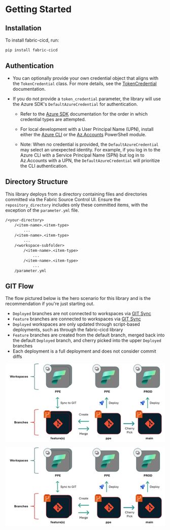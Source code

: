 # Getting Started

## Installation

To install fabric-cicd, run:

```bash
pip install fabric-cicd
```

## Authentication

-   You can optionally provide your own credential object that aligns with the `TokenCredential` class. For more details, see the [TokenCredential](https://learn.microsoft.com/en-us/dotnet/api/azure.core.tokencredential) documentation.
-   If you do not provide a `token_credential` parameter, the library will use the Azure SDK's `DefaultAzureCredential` for authentication.

    -   Refer to the [Azure SDK](https://learn.microsoft.com/en-us/azure/developer/python/sdk/authentication/credential-chains?tabs=dac#defaultazurecredential-overview) documentation for the order in which credential types are attempted.
    -   For local development with a User Principal Name (UPN), install either the [Azure CLI](https://learn.microsoft.com/en-us/cli/azure/install-azure-cli-windows) or the [Az.Accounts](https://www.powershellgallery.com/packages/Az.Accounts/2.2.3) PowerShell module.

    -   Note: When no credential is provided, the `DefaultAzureCredential` may select an unexpected identity. For example, if you log in to the Azure CLI with a Service Principal Name (SPN) but log in to Az.Accounts with a UPN, the `DefaultAzureCredential` will prioritize the CLI authentication.

## Directory Structure

This library deploys from a directory containing files and directories committed via the Fabric Source Control UI. Ensure the `repository_directory` includes only these committed items, with the exception of the `parameter.yml` file.

```
/<your-directory>
    /<item-name>.<item-type>
        ...
    /<item-name>.<item-type>
        ...
    /<workspace-subfolder>
        /<item-name>.<item-type>
            ...
        /<item-name>.<item-type>
            ...
    /parameter.yml
```

## GIT Flow

The flow pictured below is the hero scenario for this library and is the recommendation if you're just starting out.

-   `Deployed` branches are not connected to workspaces via [GIT Sync](https://learn.microsoft.com/en-us/fabric/cicd/git-integration/git-get-started?tabs=azure-devops%2CAzure%2Ccommit-to-git#connect-a-workspace-to-a-git-repo)
-   `Feature` branches are connected to workspaces via [GIT Sync](https://learn.microsoft.com/en-us/fabric/cicd/git-integration/git-get-started?tabs=azure-devops%2CAzure%2Ccommit-to-git#connect-a-workspace-to-a-git-repo)
-   `Deployed` workspaces are only updated through script-based deployments, such as through the fabric-cicd library
-   `Feature` branches are created from the default branch, merged back into the default `Deployed` branch, and cherry picked into the upper `Deployed` branches
-   Each deployment is a full deployment and does not consider commit diffs

![GIT Flow](../config/assets/git_flow.png)

<img src="../config/assets/git_flow.png" alt="GIT Flow" width="600"/>
